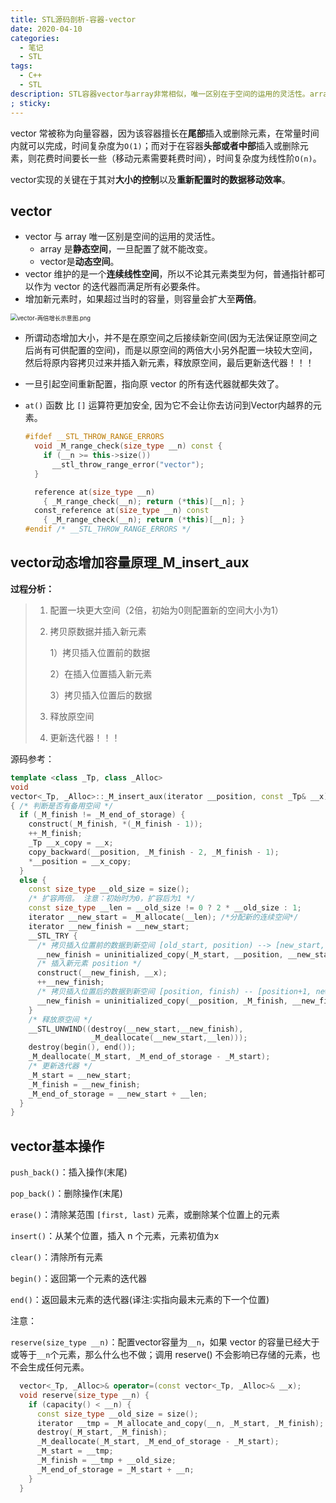 ```yaml
---
title: STL源码剖析-容器-vector
date: 2020-04-10
categories:
  - 笔记
  - STL
tags:
  - C++
  - STL
description: STL容器vector与array非常相似，唯一区别在于空间的运用的灵活性。array是静态空间，vector是动态空间。值得注意的是vector是以两倍增长的方式进行自行扩容空间容纳新元素。
; sticky: 
---
```


vector 常被称为向量容器，因为该容器擅长在**尾部**插入或删除元素，在常量时间内就可以完成，时间复杂度为`O(1)`；而对于在容器**头部或者中部**插入或删除元素，则花费时间要长一些（移动元素需要耗费时间），时间复杂度为线性阶`O(n)`。

vector实现的关键在于其对**大小的控制**以及**重新配置时的数据移动效率**。

## vector

* vector 与 array 唯一区别是空间的运用的灵活性。
  * array 是**静态空间**，一旦配置了就不能改变。
  * vector是**动态空间**。
* vector 维护的是一个**连续线性空间**，所以不论其元素类型为何，普通指针都可以作为 vector 的迭代器而满足所有必要条件。
* 增加新元素时，如果超过当时的容量，则容量会扩大至**两倍**。

<img src="https://i.loli.net/2020/08/07/5KPtrc42gBWpMnz.png" alt="vector-两倍增长示意图.png" style="zoom:67%;" />

* 所谓动态增加大小，并不是在原空间之后接续新空间(因为无法保证原空间之后尚有可供配置的空间)，而是以原空间的两倍大小另外配置一块较大空间，然后将原内容拷贝过来并插入新元素，释放原空间，最后更新迭代器！！！

* 一旦引起空间重新配置，指向原 vector 的所有迭代器就都失效了。

* `at()` 函数 比 `[]` 运算符更加安全, 因为它不会让你去访问到Vector内越界的元素。

  ```c++
  #ifdef __STL_THROW_RANGE_ERRORS
    void _M_range_check(size_type __n) const {
      if (__n >= this->size())
        __stl_throw_range_error("vector");
    }
  
    reference at(size_type __n)
      { _M_range_check(__n); return (*this)[__n]; }
    const_reference at(size_type __n) const
      { _M_range_check(__n); return (*this)[__n]; }
  #endif /* __STL_THROW_RANGE_ERRORS */
  ```

## vector动态增加容量原理_M_insert_aux

**过程分析：**

> 1. 配置一块更大空间（2倍，初始为0则配置新的空间大小为1）
>
> 2. 拷贝原数据并插入新元素
>
>    1）拷贝插入位置前的数据
>
>    2）在插入位置插入新元素
>
>    3）拷贝插入位置后的数据
>
> 3. 释放原空间
>
> 4. 更新迭代器！！！

源码参考：

```c++
template <class _Tp, class _Alloc>
void 
vector<_Tp, _Alloc>::_M_insert_aux(iterator __position, const _Tp& __x)
{ /* 判断是否有备用空间 */
  if (_M_finish != _M_end_of_storage) {
    construct(_M_finish, *(_M_finish - 1));
    ++_M_finish;
    _Tp __x_copy = __x;
    copy_backward(__position, _M_finish - 2, _M_finish - 1);
    *__position = __x_copy;
  }
  else {
    const size_type __old_size = size();
    /* 扩容两倍。 注意：初始时为0，扩容后为1 */
    const size_type __len = __old_size != 0 ? 2 * __old_size : 1;
    iterator __new_start = _M_allocate(__len); /*分配新的连续空间*/
    iterator __new_finish = __new_start;
    __STL_TRY {
      /* 拷贝插入位置前的数据到新空间 [old_start, position) --> [new_start, position) */
      __new_finish = uninitialized_copy(_M_start, __position, __new_start);
      /* 插入新元素 position */
      construct(__new_finish, __x);
      ++__new_finish;
      /* 拷贝插入位置后的数据到新空间 [position, finish) -- [position+1, new_finish) */
      __new_finish = uninitialized_copy(__position, _M_finish, __new_finish);
    }
    /* 释放原空间 */
    __STL_UNWIND((destroy(__new_start,__new_finish), 
                  _M_deallocate(__new_start,__len)));
    destroy(begin(), end());
    _M_deallocate(_M_start, _M_end_of_storage - _M_start);
    /* 更新迭代器 */
    _M_start = __new_start;
    _M_finish = __new_finish;
    _M_end_of_storage = __new_start + __len;
  }
}
```

## vector基本操作

`push_back()`：插入操作(末尾)

`pop_back()`：删除操作(末尾)

`erase()`：清除某范围 `[first, last)` 元素，或删除某个位置上的元素

`insert()`：从某个位置，插入 n 个元素，元素初值为x

`clear()`：清除所有元素

`begin()`：返回第一个元素的迭代器

`end()`：返回最末元素的迭代器(译注:实指向最末元素的下一个位置)



注意：

`reserve(size_type __n)`：配置vector容量为`__n`，如果 vector 的容量已经大于或等于`__n`个元素，那么什么也不做；调用 reserve() 不会影响已存储的元素，也不会生成任何元素。

```c++
  vector<_Tp, _Alloc>& operator=(const vector<_Tp, _Alloc>& __x);
  void reserve(size_type __n) {
    if (capacity() < __n) {
      const size_type __old_size = size();
      iterator __tmp = _M_allocate_and_copy(__n, _M_start, _M_finish);
      destroy(_M_start, _M_finish);
      _M_deallocate(_M_start, _M_end_of_storage - _M_start);
      _M_start = __tmp;
      _M_finish = __tmp + __old_size;
      _M_end_of_storage = _M_start + __n;
    }
  }
```

